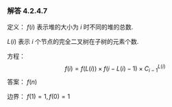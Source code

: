 ### 解答 4.2.4.7

定义： $f(i)$ 表示堆的大小为 $i$ 时不同的堆的总数.

$L(i)$ 表示 $i$ 个节点的完全二叉树在子树的元素个数.

方程：
$$
f(i)=f(L(i))\times f(i-L(i)-1) \times C^{L(i)}_{i-1}
$$
答案： $f(n)$

边界： $f(1)=1,f(0)=1$